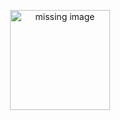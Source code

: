 <div align="center">

<a href="https://www.r-project.org/">
<figure>
        <img src="https://www.r-project.org/Rlogo.png" alt="missing image" style="width: 160px; height: auto;">
        <figcaption></figcaption>
    </figure></a>
</div>
